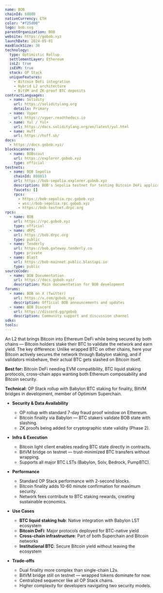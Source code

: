```yaml
---
name: BOB
chainId: 60808
nativeCurrency: ETH
color: "#f25d00"
logo: bob.svg
parentOrganization: BOB
website: https://gobob.xyz
launchDate: 2024-05-01
maxBlockSize: 30
technology:
  type: Optimistic Rollup
  settlementLayer: Ethereum
  isL2: true
  isEVM: true
  stack: OP Stack
  uniqueFeatures:
    - Bitcoin DeFi integration
    - Hybrid L2 architecture
    - BitVM and ZK-proof BTC deposits
contractLanguages:
  - name: Solidity
    url: https://soliditylang.org
    details: Primary
  - name: Vyper
    url: https://vyper.readthedocs.io
  - name: Yul / Yul+
    url: https://docs.soliditylang.org/en/latest/yul.html
  - name: Huff
    url: https://huff.sh/
docs:
  - https://docs.gobob.xyz/
blockscanners:
  - name: BOBscout
    url: https://explorer.gobob.xyz
    type: official
testnets:
  - name: BOB Sepolia
    chainId: 808813
    url: https://bob-sepolia.explorer.gobob.xyz
    description: BOB's Sepolia testnet for testing Bitcoin DeFi applications and cross-chain interactions.
    faucets: []
    rpcs:
      - https://bob-sepolia.rpc.gobob.xyz
      - wss://bob-sepolia.rpc.gobob.xyz
      - https://bob-testnet.drpc.org
rpcs:
  - name: BOB
    url: https://rpc.gobob.xyz
    type: official
  - name: dRPC
    url: https://bob.drpc.org
    type: public
  - name: Tenderly
    url: https://bob.gateway.tenderly.co
    type: private
  - name: Blast
    url: https://bob-mainnet.public.blastapi.io
    type: public
sourceCode:
  - name: BOB Documentation
    url: https://docs.gobob.xyz/
    description: Main documentation for BOB development
forums:
  - name: BOB on X (Twitter)
    url: https://x.com/gobob_xyz
    description: Official BOB announcements and updates
  - name: BOB Discord
    url: https://discord.gg/gobob
    description: Community support and discussion channel
sdks:
tools:
---
```


An L2 that brings Bitcoin into Ethereum DeFi while being secured by both chains — Bitcoin holders stake their BTC to validate the network and earn yield. The key difference: Unlike wrapped BTC on other chains, here your Bitcoin actively secures the network through Babylon staking, and if validators misbehave, their actual BTC gets slashed on Bitcoin itself.

**Best for:** Bitcoin DeFi needing EVM compatibility, BTC liquid staking protocols, cross-chain apps wanting both Ethereum composability and Bitcoin security.

**Technical:** OP Stack rollup with Babylon BTC staking for finality, BitVM bridges in development, member of Optimism Superchain.

- **Security & Data Availability**
  - OP rollup with standard 7-day fraud proof window on Ethereum.
  - Bitcoin finality via Babylon — BTC stakers validate BOB state with slashing.
  - ZK proofs being added for cryptographic state validity (Phase 2).

- **Infra & Execution**
  - Bitcoin light client enables reading BTC state directly in contracts.
  - BitVM bridge on testnet — trust-minimized BTC transfers without wrapping.
  - Supports all major BTC LSTs (Babylon, Solv, Bedrock, PumpBTC).

- **Performance**
  - Standard OP Stack performance with 2-second blocks.
  - Bitcoin finality adds 10-60 minute confirmation for maximum security.
  - Network fees contribute to BTC staking rewards, creating sustainable economics.

- **Use Cases**
  - **BTC liquid staking hub**: Native integration with Babylon LST ecosystem
  - **Bitcoin DeFi**: Major protocols deployed for BTC-native yield
  - **Cross-chain infrastructure**: Part of both Superchain and Bitcoin networks
  - **Institutional BTC**: Secure Bitcoin yield without leaving the ecosystem

- **Trade-offs**
  - Dual finality more complex than single-chain L2s.
  - BitVM bridge still on testnet — wrapped tokens dominate for now.
  - Centralized sequencer like all OP Stack chains.
  - Higher complexity for developers navigating two security models.
